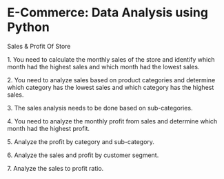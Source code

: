 # E-Commerce: Data Analysis using Python 

Sales &amp; Profit Of Store 

1.⁠ ⁠You need to calculate the monthly sales of the store and identify which month had the highest sales and which month had the lowest sales.

2.⁠ ⁠You need to analyze sales based on product categories and determine which category has the lowest sales and which category has the highest sales.

3.⁠ ⁠The sales analysis needs to be done based on sub-categories.

4.⁠ ⁠You need to analyze the monthly profit from sales and determine which month had the highest profit.

5.⁠ ⁠Analyze the profit by category and sub-category.

6.⁠ ⁠Analyze the sales and profit by customer segment.

7.⁠ ⁠Analyze the sales to profit ratio.
